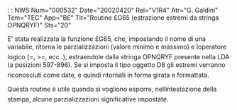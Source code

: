  :  : NWS Num="000532" Date="20020420" Rel="V1R4" Atr="G. Galdini" Tem="TEC" App="B£" Tit="Routine £G65 (estrazione estremi da stringa OPNQRYF)" Sts="20"

E' stata realizzata la funzione £G65, che, impostando il nome di una variabile, ritorna le parzializzazioni (valore minimo e massimo) e loperatore logico (=, >=, ecc..), estraendole dalla stringa OPNQRYF presente nella LDA (a posizioni 597-896). Se si imposta il tipo oggetto D8 gli estremi verranno riconosciuti come date, e quindi ritornati in forma girata e formattata.

Questa routine è utile quando si vogliono esporre, nellintestazione della stampa, alcune parzializzazioni significative impostate.


